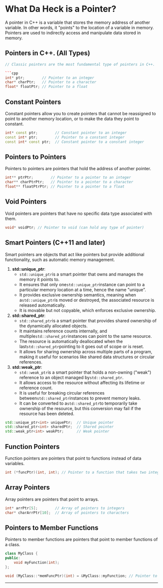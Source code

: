 # What Da Heck is a Pointer?
A pointer in C++ is a variable that stores the memory address of another variable. In other words, it "points" to the location of a variable in memory. Pointers are used to indirectly access and manipulate data stored in memory.

## Pointers in C++. (All Types)

````cpp
// Classic pointers are the most fundamental type of pointers in C++.

```cpp
int* ptr;        // Pointer to an integer
char* charPtr;   // Pointer to a character
float* floatPtr; // Pointer to a float

````

## Constant Pointers

Constant pointers allow you to create pointers that cannot be reassigned to point to another memory location, or to make the data they point to constant.

```cpp
int* const ptr;        // Constant pointer to an integer
const int* ptr;        // Pointer to a constant integer
const int* const ptr;  // Constant pointer to a constant integer
```

## Pointers to Pointers

Pointers to pointers are pointers that hold the address of another pointer.

```cpp
int** ptrPtr;        // Pointer to a pointer to an integer
char** charPtrPtr;   // Pointer to a pointer to a character
float** floatPtrPtr; // Pointer to a pointer to a float
```

## Void Pointers

Void pointers are pointers that have no specific data type associated with them.

```cpp
void* voidPtr; // Pointer to void (can hold any type of pointer)

```

## Smart Pointers (C++11 and later)

Smart pointers are objects that act like pointers but provide additional functionality, such as automatic memory management.

1. **std::unique\_ptr**:
   * `std::unique_ptr`is a smart pointer that owns and manages the memory it points to.
   * It ensures that only one`std::unique_ptr`instance can point to a particular memory location at a time, hence the name "unique".
   * It provides exclusive ownership semantics, meaning when a`std::unique_ptr`is moved or destroyed, the associated resource is released automatically.
   * It is movable but not copyable, which enforces exclusive ownership.
2. **std::shared\_ptr**:
   * `std::shared_ptr`is a smart pointer that provides shared ownership of the dynamically allocated objects.
   * It maintains reference counts internally, and multiple`std::shared_ptr`instances can point to the same resource.
   * The resource is automatically deallocated when the last`std::shared_ptr`pointing to it goes out of scope or is reset.
   * It allows for sharing ownership across multiple parts of a program, making it useful for scenarios like shared data structures or circular references.
3. **std::weak\_ptr**:
   * `std::weak_ptr`is a smart pointer that holds a non-owning ("weak") reference to an object managed by`std::shared_ptr`.
   * It allows access to the resource without affecting its lifetime or reference count.
   * It is useful for breaking circular references between`std::shared_ptr`instances to prevent memory leaks.
   * It can be converted to a`std::shared_ptr`to temporarily take ownership of the resource, but this conversion may fail if the resource has been deleted.

```cpp
std::unique_ptr<int> uniquePtr;  // Unique pointer
std::shared_ptr<int> sharedPtr;  // Shared pointer
std::weak_ptr<int> weakPtr;      // Weak pointer
```

## Function Pointers

Function pointers are pointers that point to functions instead of data variables.

```cpp
int (*funcPtr)(int, int); // Pointer to a function that takes two integers and returns an integer
```

## Array Pointers

Array pointers are pointers that point to arrays.

```cpp
int* arrPtr[5];        // Array of pointers to integers
char* charArrPtr[10];  // Array of pointers to characters
```

## Pointers to Member Functions

Pointers to member functions are pointers that point to member functions of a class.

```cpp
class MyClass {
public:
    void myFunction(int);
};

void (MyClass::*memFuncPtr)(int) = &MyClass::myFunction; // Pointer to a member function
```

***

